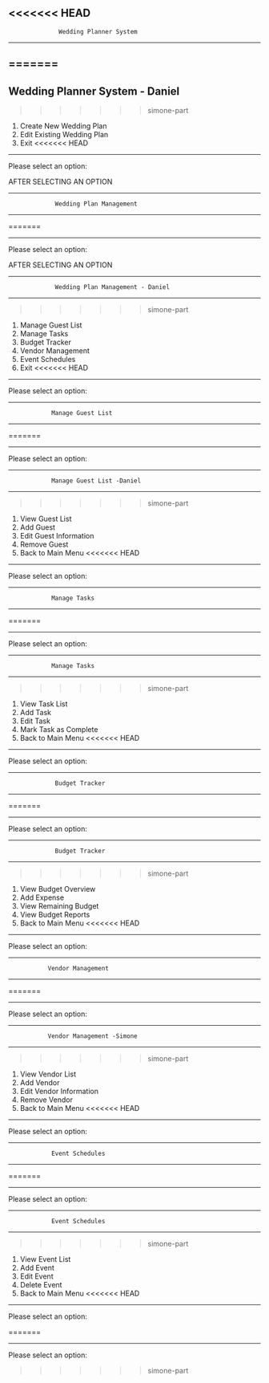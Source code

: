 <<<<<<< HEAD
--------------------------------------------------
                  Wedding Planner System
--------------------------------------------------
=======
---
Wedding Planner System - Daniel
---
>>>>>>> simone-part

1. Create New Wedding Plan
2. Edit Existing Wedding Plan
3. Exit
<<<<<<< HEAD
--------------------------------------------------
Please select an option: 

AFTER SELECTING AN OPTION

--------------------------------------------------
                 Wedding Plan Management
--------------------------------------------------
=======

---

Please select an option:

AFTER SELECTING AN OPTION

---

                 Wedding Plan Management - Daniel

---
>>>>>>> simone-part

1. Manage Guest List
2. Manage Tasks
3. Budget Tracker
4. Vendor Management
5. Event Schedules
6. Exit
<<<<<<< HEAD
--------------------------------------------------
Please select an option: 


--------------------------------------------------
                Manage Guest List
--------------------------------------------------
=======

---

Please select an option:

---

                Manage Guest List -Daniel

---
>>>>>>> simone-part

1. View Guest List
2. Add Guest
3. Edit Guest Information
4. Remove Guest
5. Back to Main Menu
<<<<<<< HEAD
--------------------------------------------------
Please select an option: 


--------------------------------------------------
                Manage Tasks
--------------------------------------------------
=======

---

Please select an option:

---

                Manage Tasks

---
>>>>>>> simone-part

1. View Task List
2. Add Task
3. Edit Task
4. Mark Task as Complete
5. Back to Main Menu
<<<<<<< HEAD
--------------------------------------------------
Please select an option: 


--------------------------------------------------
                 Budget Tracker
--------------------------------------------------
=======

---

Please select an option:

---

                 Budget Tracker

---
>>>>>>> simone-part

1. View Budget Overview
2. Add Expense
3. View Remaining Budget
4. View Budget Reports
5. Back to Main Menu
<<<<<<< HEAD
--------------------------------------------------
Please select an option: 


--------------------------------------------------
               Vendor Management
--------------------------------------------------
=======

---

Please select an option:

---

               Vendor Management -Simone

---
>>>>>>> simone-part

1. View Vendor List
2. Add Vendor
3. Edit Vendor Information
4. Remove Vendor
5. Back to Main Menu
<<<<<<< HEAD
--------------------------------------------------
Please select an option: 


--------------------------------------------------
                Event Schedules
--------------------------------------------------
=======

---

Please select an option:

---

                Event Schedules

---
>>>>>>> simone-part

1. View Event List
2. Add Event
3. Edit Event
4. Delete Event
5. Back to Main Menu
<<<<<<< HEAD
--------------------------------------------------
Please select an option: 

=======

---

Please select an option:
>>>>>>> simone-part

